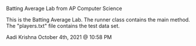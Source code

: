 Batting Average Lab from AP Computer Science

This is the Batting Average Lab. The runner class contains the main method. The "players.txt" file contains the test data set.

Aadi Krishna October 4th, 2021 @ 10:58 PM
